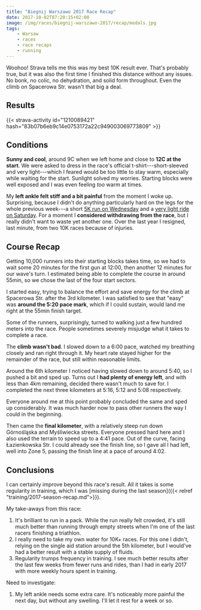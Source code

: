 ```yaml
---
title: "Biegnij Warszawo 2017 Race Recap"
date: 2017-10-02T07:20:15+02:00
image: /img/races/biegnij-warszawo-2017/recap/medals.jpg
tags:
    - Warsaw
    - races
    - race recaps
    - running
---
```


Woohoo! Strava tells me this was my best 10K result ever. That's probably true, but it was also the first time I finished this distance without any issues. No bonk, no colic, no dehydration, and solid form throughout. Even the climb on Spacerowa Str. wasn't that big a deal.

<!--more-->

## Results

{{< strava-activity id="1210089421" hash="83b07b6eb9c14e0753172a22c949003069773809" >}}

## Conditions

__Sunny and cool__, around 9C when we left home and close to __12C at the start__. We were asked to dress in the race's official t-shirt---short-sleeved and very light---which I feared would be too little to stay warm, especially while waiting for the start. Sunlight solved my worries. Starting blocks were well exposed and I was even feeling _too_ warm at times.

My __left ankle felt stiff and a bit painful__ from the moment I woke up. Surprising, because I didn't do anything particularly hard on the legs for the whole previous week---a short [5K run on Wednesday][strava-wed-run] and a [very light ride on Saturday][strava-sat-ride]. For a moment I __considered withdrawing from the race__, but I really didn't want to waste yet another one. Over the last year I resigned, last minute, from two 10K races because of injuries.

## Course Recap

Getting 10,000 runners into their starting blocks takes time, so we had to wait some 20 minutes for the first gun at 12:00, then another 12 minutes for our wave's turn. I estimated being able to complete the course in around 55min, so we chose the last of the four start sectors.

I started easy, trying to balance the effort and save energy for the climb at Spacerowa Str. after the 3rd kilometer. I was satisfied to see that "easy" was __around the 5:20 pace mark__, which if I could sustain, would land me right at the 55min finish target.

Some of the runners, surprisingly, turned to walking just a few hundred meters into the race. People sometimes severely misjudge what it takes to complete a race.

The __climb wasn't bad__. I slowed down to a 6:00 pace, watched my breathing closely and ran right through it. My heart rate stayed higher for the remainder of the race, but still within reasonable limits.

Around the 6th kilometer I noticed having slowed down to around 5:40, so I pushed a bit and sped up. Turns out I __had plenty of energy left__, and with less than 4km remaining, decided there wasn't much to save for. I completed the next three kilometers at 5:16, 5:12 and 5:08 respectively.

Everyone around me at this point probably concluded the same and sped up considerably. It was much harder now to pass other runners the way I could in the beginning.

Then came the __final kilometer__, with a relatively steep run down Górnośląska and Myśliwiecka streets. Everyone pressed hard here and I also used the terrain to speed up to a 4:41 pace. Out of the curve, facing Łazienkowska Str. I could already see the finish line, so I gave all I had left, well into Zone 5, passing the finish line at a pace of around 4:02.

## Conclusions

I can certainly improve beyond this race's result. All it takes is some regularity in training, which I was [missing during the last season]({{< relref "training/2017-season-recap.md">}}).

My take-aways from this race:

1. It's brilliant to run in a pack. While the run really felt crowded, it's still much better than running through empty streets when I'm one of the last racers finishing a triathlon.
1. I really need to take my own water for 10K+ races. For this one I didn't, relying on the single aid station around the 5th kilometer, but I would've had a better result with a stable supply of fluids.
1. Regularity trumps frequency in training. I see much better results after the last few weeks from fewer runs and rides, than I had in early 2017 with more weekly hours spent in training.

Need to investigate:

1. My left ankle needs some extra care. It's noticeably more painful the next day, but without any swelling. I'll let it rest for a week or so.

[strava-wed-run]: https://www.strava.com/activities/1204411816
[strava-sat-ride]: https://www.strava.com/activities/1208268317
